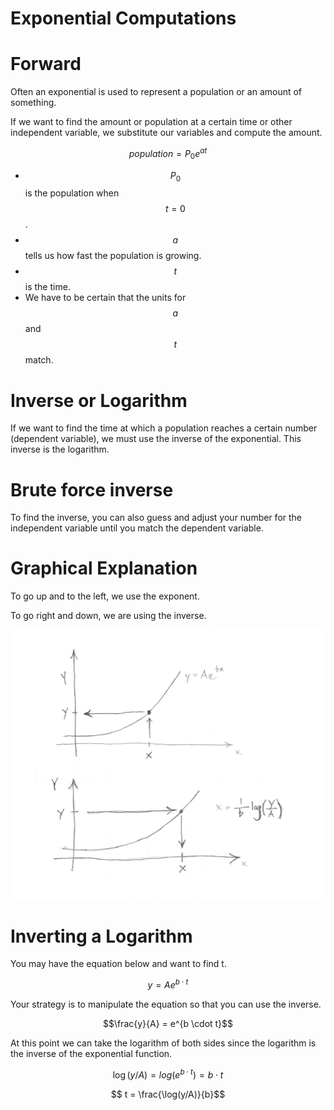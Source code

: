 # Exponential Computations


# Forward

Often an exponential is used to represent a population or an amount of something.

If we want to find the amount or population at a certain time or other independent variable, we substitute our variables and compute the amount.

$$
population = P_0 e^{at}
$$

- $$P_0$$ is the population when $$t=0$$.
- $$a$$ tells us how fast the population is growing.
- $$t$$ is the time.
- We have to be certain that the units for $$a$$ and $$t$$ match.

# Inverse or Logarithm

If we want to find the time at which a population reaches a certain number (dependent variable), we must use the inverse of the exponential.
This inverse is the logarithm.

# Brute force inverse

To find the inverse, you can also guess and adjust your number for the independent variable until you match the dependent variable.

# Graphical Explanation

To go up and to the left, we use the exponent.

To go right and down, we are using the inverse.

![](./figures/exponential/exponential-and-inverse.png)


# Inverting a Logarithm

You may have the equation below and want to find t.

$$y=A e^{b\cdot t}$$

Your strategy is to manipulate the equation so that you can use the inverse.

$$\frac{y}{A} = e^{b \cdot t}$$

At this point we can take the logarithm of both sides since the logarithm is the inverse of the exponential function.

$$ \log(y/A) = log(e^{b \cdot t}) = b \cdot t$$

$$ t = \frac{\log(y/A)}{b}$$